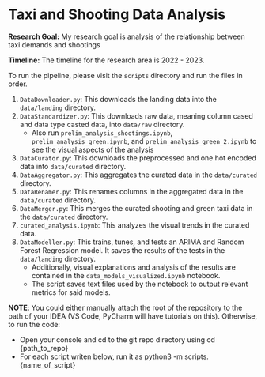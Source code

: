 # Taxi and Shooting Data Analysis

**Research Goal:** My research goal is analysis of the relationship between taxi demands and shootings

**Timeline:** The timeline for the research area is 2022 - 2023.

To run the pipeline, please visit the `scripts` directory and run the files in order. 

1. `DataDownloader.py`: This downloads the landing data into the `data/landing` directory.
2. `DataStandardizer.py`: This downloads raw data, meaning column cased and data type casted data, into `data/raw` directory.
    - Also run `prelim_analysis_shootings.ipynb`, `prelim_analysis_green.ipynb`, and `prelim_analysis_green_2.ipynb` to see the visual aspects of the analysis
3. `DataCurator.py`: This downloads the preprocessed and one hot encoded data into `data/curated` directory.
4. `DataAggregator.py`: This aggregates the curated data in the `data/curated` directory.
5. `DataRenamer.py`: This renames columns in the aggregated data in the `data/curated` directory.
6. `DataMerger.py`: This merges the curated shooting and green taxi data in the `data/curated` directory.
7. `curated_analysis.ipynb`: This analyzes the visual trends in the curated data.
8. `DataModeller.py`: This trains, tunes, and tests an ARIMA and Random Forest Regression model. It saves the results of the tests in the `data/landing` directory.
    - Additionally, visual explanations and analysis of the results are contained in the `data_models_visualized.ipynb` notebook.
    - The script saves text files used by the notebook to output relevant metrics for said models.

**NOTE**: You could either manually attach the root of the repository to the path of your IDEA (VS Code, PyCharm will have tutorials on this). Otherwise, to run the code:
- Open your  console and cd to the git repo directory using cd {path_to_repo}
- For each script writen below, run it as python3 -m scripts.{name_of_script}
